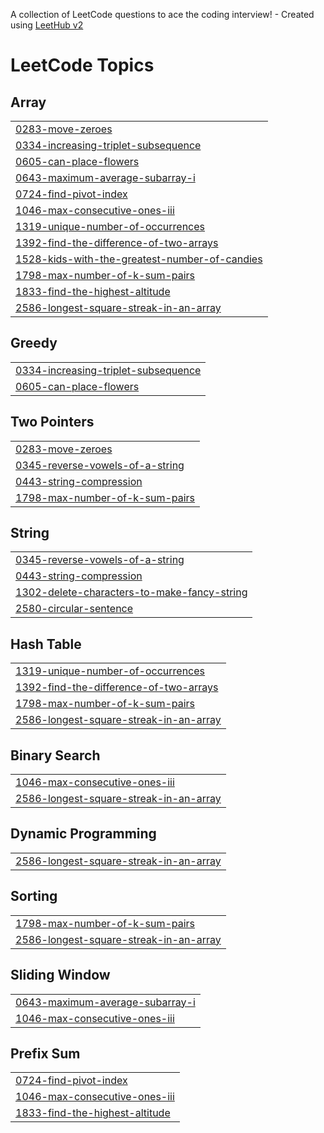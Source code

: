 A collection of LeetCode questions to ace the coding interview! - Created using [LeetHub v2](https://github.com/arunbhardwaj/LeetHub-2.0)
<!---LeetCode Topics Start-->
# LeetCode Topics
## Array
|  |
| ------- |
| [0283-move-zeroes](https://github.com/Surya-Hitesh-Nalam/LeetCode/tree/master/0283-move-zeroes) |
| [0334-increasing-triplet-subsequence](https://github.com/Surya-Hitesh-Nalam/LeetCode/tree/master/0334-increasing-triplet-subsequence) |
| [0605-can-place-flowers](https://github.com/Surya-Hitesh-Nalam/LeetCode/tree/master/0605-can-place-flowers) |
| [0643-maximum-average-subarray-i](https://github.com/Surya-Hitesh-Nalam/LeetCode/tree/master/0643-maximum-average-subarray-i) |
| [0724-find-pivot-index](https://github.com/Surya-Hitesh-Nalam/LeetCode/tree/master/0724-find-pivot-index) |
| [1046-max-consecutive-ones-iii](https://github.com/Surya-Hitesh-Nalam/LeetCode/tree/master/1046-max-consecutive-ones-iii) |
| [1319-unique-number-of-occurrences](https://github.com/Surya-Hitesh-Nalam/LeetCode/tree/master/1319-unique-number-of-occurrences) |
| [1392-find-the-difference-of-two-arrays](https://github.com/Surya-Hitesh-Nalam/LeetCode/tree/master/1392-find-the-difference-of-two-arrays) |
| [1528-kids-with-the-greatest-number-of-candies](https://github.com/Surya-Hitesh-Nalam/LeetCode/tree/master/1528-kids-with-the-greatest-number-of-candies) |
| [1798-max-number-of-k-sum-pairs](https://github.com/Surya-Hitesh-Nalam/LeetCode/tree/master/1798-max-number-of-k-sum-pairs) |
| [1833-find-the-highest-altitude](https://github.com/Surya-Hitesh-Nalam/LeetCode/tree/master/1833-find-the-highest-altitude) |
| [2586-longest-square-streak-in-an-array](https://github.com/Surya-Hitesh-Nalam/LeetCode/tree/master/2586-longest-square-streak-in-an-array) |
## Greedy
|  |
| ------- |
| [0334-increasing-triplet-subsequence](https://github.com/Surya-Hitesh-Nalam/LeetCode/tree/master/0334-increasing-triplet-subsequence) |
| [0605-can-place-flowers](https://github.com/Surya-Hitesh-Nalam/LeetCode/tree/master/0605-can-place-flowers) |
## Two Pointers
|  |
| ------- |
| [0283-move-zeroes](https://github.com/Surya-Hitesh-Nalam/LeetCode/tree/master/0283-move-zeroes) |
| [0345-reverse-vowels-of-a-string](https://github.com/Surya-Hitesh-Nalam/LeetCode/tree/master/0345-reverse-vowels-of-a-string) |
| [0443-string-compression](https://github.com/Surya-Hitesh-Nalam/LeetCode/tree/master/0443-string-compression) |
| [1798-max-number-of-k-sum-pairs](https://github.com/Surya-Hitesh-Nalam/LeetCode/tree/master/1798-max-number-of-k-sum-pairs) |
## String
|  |
| ------- |
| [0345-reverse-vowels-of-a-string](https://github.com/Surya-Hitesh-Nalam/LeetCode/tree/master/0345-reverse-vowels-of-a-string) |
| [0443-string-compression](https://github.com/Surya-Hitesh-Nalam/LeetCode/tree/master/0443-string-compression) |
| [1302-delete-characters-to-make-fancy-string](https://github.com/Surya-Hitesh-Nalam/LeetCode/tree/master/1302-delete-characters-to-make-fancy-string) |
| [2580-circular-sentence](https://github.com/Surya-Hitesh-Nalam/LeetCode/tree/master/2580-circular-sentence) |
## Hash Table
|  |
| ------- |
| [1319-unique-number-of-occurrences](https://github.com/Surya-Hitesh-Nalam/LeetCode/tree/master/1319-unique-number-of-occurrences) |
| [1392-find-the-difference-of-two-arrays](https://github.com/Surya-Hitesh-Nalam/LeetCode/tree/master/1392-find-the-difference-of-two-arrays) |
| [1798-max-number-of-k-sum-pairs](https://github.com/Surya-Hitesh-Nalam/LeetCode/tree/master/1798-max-number-of-k-sum-pairs) |
| [2586-longest-square-streak-in-an-array](https://github.com/Surya-Hitesh-Nalam/LeetCode/tree/master/2586-longest-square-streak-in-an-array) |
## Binary Search
|  |
| ------- |
| [1046-max-consecutive-ones-iii](https://github.com/Surya-Hitesh-Nalam/LeetCode/tree/master/1046-max-consecutive-ones-iii) |
| [2586-longest-square-streak-in-an-array](https://github.com/Surya-Hitesh-Nalam/LeetCode/tree/master/2586-longest-square-streak-in-an-array) |
## Dynamic Programming
|  |
| ------- |
| [2586-longest-square-streak-in-an-array](https://github.com/Surya-Hitesh-Nalam/LeetCode/tree/master/2586-longest-square-streak-in-an-array) |
## Sorting
|  |
| ------- |
| [1798-max-number-of-k-sum-pairs](https://github.com/Surya-Hitesh-Nalam/LeetCode/tree/master/1798-max-number-of-k-sum-pairs) |
| [2586-longest-square-streak-in-an-array](https://github.com/Surya-Hitesh-Nalam/LeetCode/tree/master/2586-longest-square-streak-in-an-array) |
## Sliding Window
|  |
| ------- |
| [0643-maximum-average-subarray-i](https://github.com/Surya-Hitesh-Nalam/LeetCode/tree/master/0643-maximum-average-subarray-i) |
| [1046-max-consecutive-ones-iii](https://github.com/Surya-Hitesh-Nalam/LeetCode/tree/master/1046-max-consecutive-ones-iii) |
## Prefix Sum
|  |
| ------- |
| [0724-find-pivot-index](https://github.com/Surya-Hitesh-Nalam/LeetCode/tree/master/0724-find-pivot-index) |
| [1046-max-consecutive-ones-iii](https://github.com/Surya-Hitesh-Nalam/LeetCode/tree/master/1046-max-consecutive-ones-iii) |
| [1833-find-the-highest-altitude](https://github.com/Surya-Hitesh-Nalam/LeetCode/tree/master/1833-find-the-highest-altitude) |
<!---LeetCode Topics End-->